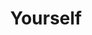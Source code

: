 ---
title: Yourself
layout: revealjs
description: "This description is included within meta-tags"
goal: ""
why:
  - Explanation 1
  - Explanation 2
  - Explanation 3
principles:
ppitfalls:
standardtime: 700

content:
  - center: "Meu nome é _____." 
    translation: ""
  - center: "Todo mundo me conhece como _____."
    translation: ""
  - center: "Eu tenho _____ anos. Eu vou fazer _____ em _____."
    translation: ""
  - center: "Eu nasci em _____."
    translation: ""
  - center: "Eu cresci em _____."
    translation: ""
  - center: "Eu tenho _____ de altura."
    translation: ""
  - center: "Eu calço _____."
    translation: ""
  - center: "Eu peso _____ kg."
    translation: ""
  - center: "Meus olhos são _____."
    translation: ""
  - center: "Meu cabelo é _____ e _____."
    translation: ""
  - center: "Eu atualmente vivo em _____."
    translation: ""
  - center: "Meu endereço é Rua _____, número _____, bairro _____, em _____."
    translation: ""
  - center: "Meu número de telefone é _____."
    translation: ""
  - center: "Meu endereço de e-mail é __________ arroba _____ ponto _____."
    translation: ""
  - center: "Eu sou (solteiro / casado / _____)."
    translation: ""
  - center: "Eu sou descendente de _____."
    translation: ""
  - center: "Eu gosto de vestir roupas (casuais / formais / _____)."
    translation: ""
  - center: "Meu esporte favorito para (assistir / jogar) é _____."
    translation: ""
  - center: "Eu faço aulas de _____."
    translation: ""
  - center: "Eu me pareço com _____."
    translation: ""
  - center: "Eu trabalho com _____."
    translation: ""
  - center: "Eu trabalho (no / na) _____."
    translation: ""
  - center: "Eu trabalho lá há _____ (meses / anos)."
    translation: ""
  - center: "O que eu mais gosto de fazer é _____."
    translation: ""
  - center: "Minha comida favorita é _____."
    translation: ""
  - center: "Eu sou (tímido / extrovertido / _____)"
    translation: ""
  - center: "Meu tipo de música favorito é _____."
    translation: ""
  - center: "Eu (não) tenho animais de estimação."
    translation: ""
  - center: "Minha infância foi (legal / normal / _____)"
    translation: ""
  - center: "Minha adolescência foi (legal / tranquila / louca / _____)"
    translation: ""
---